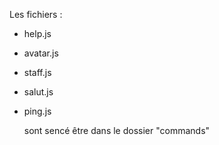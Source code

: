 Les fichiers :
- help.js
- avatar.js
- staff.js
- salut.js
- ping.js

   sont sencé être dans le dossier "commands"

